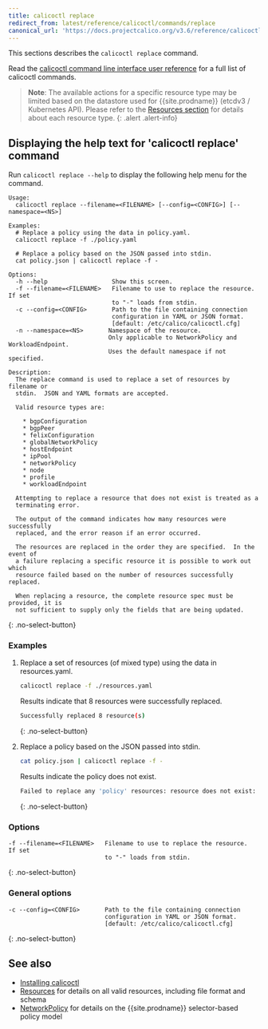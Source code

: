 ```yaml
---
title: calicoctl replace
redirect_from: latest/reference/calicoctl/commands/replace
canonical_url: 'https://docs.projectcalico.org/v3.6/reference/calicoctl/commands/replace'
---
```


This sections describes the `calicoctl replace` command.

Read the [calicoctl command line interface user reference]({{site.baseurl}}/{{page.version}}/reference/calicoctl/)
for a full list of calicoctl commands.

> **Note**: The available actions for a specific resource type may be
> limited based on the datastore used for {{site.prodname}} (etcdv3 / Kubernetes API).
> Please refer to the
> [Resources section]({{site.baseurl}}/{{page.version}}/reference/calicoctl/resources/)
> for details about each resource type.
{: .alert .alert-info}


## Displaying the help text for 'calicoctl replace' command

Run `calicoctl replace --help` to display the following help menu for the
command.

```
Usage:
  calicoctl replace --filename=<FILENAME> [--config=<CONFIG>] [--namespace=<NS>]

Examples:
  # Replace a policy using the data in policy.yaml.
  calicoctl replace -f ./policy.yaml

  # Replace a policy based on the JSON passed into stdin.
  cat policy.json | calicoctl replace -f -

Options:
  -h --help                  Show this screen.
  -f --filename=<FILENAME>   Filename to use to replace the resource.  If set
                             to "-" loads from stdin.
  -c --config=<CONFIG>       Path to the file containing connection
                             configuration in YAML or JSON format.
                             [default: /etc/calico/calicoctl.cfg]
  -n --namespace=<NS>       Namespace of the resource.
                            Only applicable to NetworkPolicy and WorkloadEndpoint.
                            Uses the default namespace if not specified.

Description:
  The replace command is used to replace a set of resources by filename or
  stdin.  JSON and YAML formats are accepted.

  Valid resource types are:

    * bgpConfiguration
    * bgpPeer
    * felixConfiguration
    * globalNetworkPolicy
    * hostEndpoint
    * ipPool
    * networkPolicy
    * node
    * profile
    * workloadEndpoint

  Attempting to replace a resource that does not exist is treated as a
  terminating error.

  The output of the command indicates how many resources were successfully
  replaced, and the error reason if an error occurred.

  The resources are replaced in the order they are specified.  In the event of
  a failure replacing a specific resource it is possible to work out which
  resource failed based on the number of resources successfully replaced.

  When replacing a resource, the complete resource spec must be provided, it is
  not sufficient to supply only the fields that are being updated.
```
{: .no-select-button}

### Examples

1. Replace a set of resources (of mixed type) using the data in resources.yaml.

   ```bash
   calicoctl replace -f ./resources.yaml
   ```

   Results indicate that 8 resources were successfully replaced.

   ```bash
   Successfully replaced 8 resource(s)
   ```
   {: .no-select-button}

1. Replace a policy based on the JSON passed into stdin.

   ```bash
   cat policy.json | calicoctl replace -f -
   ```
   Results indicate the policy does not exist.

   ```bash
   Failed to replace any 'policy' resources: resource does not exist: Policy(name=dbPolicy)
   ```
   {: .no-select-button}

### Options

```
-f --filename=<FILENAME>   Filename to use to replace the resource.  If set
                           to "-" loads from stdin.
```
{: .no-select-button}

### General options

```
-c --config=<CONFIG>       Path to the file containing connection
                           configuration in YAML or JSON format.
                           [default: /etc/calico/calicoctl.cfg]
```
{: .no-select-button}

## See also

-  [Installing calicoctl]({{site.baseurl}}/{{page.version}}/getting-started/calicoctl/install)
-  [Resources]({{site.baseurl}}/{{page.version}}/reference/calicoctl/resources/) for details on all valid resources, including file format
   and schema
-  [NetworkPolicy]({{site.baseurl}}/{{page.version}}/reference/calicoctl/resources/networkpolicy) for details on the {{site.prodname}} selector-based policy model
